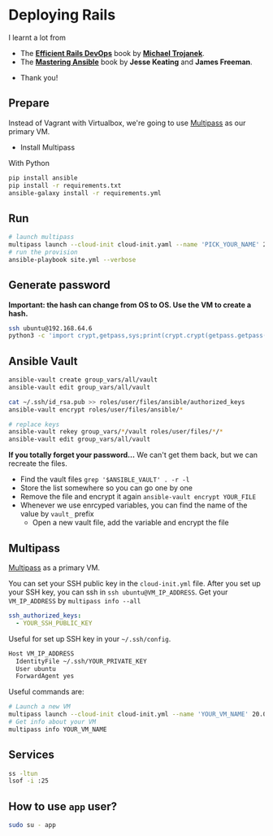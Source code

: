 # Deploying Rails

I learnt a lot from
* The **[Efficient Rails DevOps](https://efficientrailsdevops.com/)** book by **[Michael Trojanek](https://relativkreativ.at/about)**.
* The **[Mastering Ansible](https://www.packtpub.com/product/mastering-ansible/9781784395483)** book by **Jesse Keating** and **James Freeman**.

- Thank you!

## Prepare
Instead of Vagrant with Virtualbox, we're going to use [Multipass](https://multipass.run/) as our primary VM. 
- Install Multipass

With Python
```bash
pip install ansible
pip install -r requirements.txt
ansible-galaxy install -r requirements.yml
```

## Run
```bash
# launch multipass
multipass launch --cloud-init cloud-init.yaml --name 'PICK_YOUR_NAME' 20.04
# run the provision
ansible-playbook site.yml --verbose
```

## Generate password

**Important: the hash can change from OS to OS. Use the VM to create a hash.**

```bash
ssh ubuntu@192.168.64.6
python3 -c 'import crypt,getpass,sys;print(crypt.crypt(getpass.getpass(), crypt.mksalt(crypt.METHOD_SHA512)))'
```

## Ansible Vault
```bash
ansible-vault create group_vars/all/vault
ansible-vault edit group_vars/all/vault

cat ~/.ssh/id_rsa.pub >> roles/user/files/ansible/authorized_keys
ansible-vault encrypt roles/user/files/ansible/*

# replace keys
ansible-vault rekey group_vars/*/vault roles/user/files/*/*
ansible-vault edit group_vars/all/vault
```

**If you totally forget your password...** We can't get them back, but we can recreate the files.

- Find the vault files `grep '$ANSIBLE_VAULT' . -r -l`
- Store the list somewhere so you can go one by one
- Remove the file and encrypt it again `ansible-vault encrypt YOUR_FILE`
- Whenever we use enrcyped variables, you can find the name of the value by `vault_` prefix
    - Open a new vault file, add the variable and encrypt the file


## Multipass

[Multipass](https://multipass.run/) as a primary VM.

You can set your SSH public key in the `cloud-init.yml` file. 
After you set up your SSH key, you can ssh in `ssh ubuntu@VM_IP_ADDRESS`.
Get your `VM_IP_ADDRESS` by `multipass info --all`
```yml
ssh_authorized_keys:
  - YOUR_SSH_PUBLIC_KEY
```

Useful for set up SSH key in your `~/.ssh/config`. 
```bash
Host VM_IP_ADDRESS
  IdentityFile ~/.ssh/YOUR_PRIVATE_KEY
  User ubuntu
  ForwardAgent yes
```

Useful commands are:
```bash
# Launch a new VM
multipass launch --cloud-init cloud-init.yml --name 'YOUR_VM_NAME' 20.04
# Get info about your VM
multipass info YOUR_VM_NAME
```

## Services
```bash
ss -ltun
lsof -i :25
```

## How to use `app` user?
```bash
sudo su - app
```




